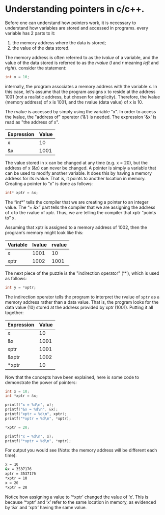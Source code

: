 # Understanding pointers in c/c++.

Before one can understand how pointers work, it is necessary to understand how variables are stored and accessed in programs. 
every variable has 2 parts to it:
1. the memory address where the data is stored;
2. the value of the data stored.

The memory address is often referred to as the *lvalue* of a variable, and the value of the data stored is referred to as the *rvalue* (*l* and *r* meaning *left* and *right*).
consider the statement:
```c++
int x = 10;
```
internally, the program associates a memory address with the variable x. In this case, let's assume that the program assigns x to reside at the address 1001 (not a realistic address, but chosen for simplicity). Therefore, the lvalue (memory address) of x is 1001, and the rvalue (data value) of x is 10.

The rvalue is accessed by simply using the variable "x". In order to access the lvalue, the "address of" operator ('&') is needed. The expression '&x' is read as "the address of x".

| Expression | Value |
| --- | --- |
| x | 10 |
| &x | 1001 |

The value stored in x can be changed at any time (e.g. x = 20), but the address of x (&x) can never be changed.
A pointer is simply a variable that can be used to modify another variable. It does this by having a memory address for its rvalue. That is, it points to another location in memory.
Creating a pointer to “x” is done as follows:
```c++
int* xptr = &x;
```
The “int*” tells the compiler that we are creating a pointer to an integer value. The “= &x” part tells the compiler that we are assigning the address of x to the rvalue of xptr. Thus, we are telling the compiler that xptr “points to” x.

Assuming that xptr is assigned to a memory address of 1002, then the program’s memory might look like this:

| Variable | lvalue | rvalue |
| --- | --- | --- |
| x | 1001 | 10 |
| xptr | 1002 | 1001 |

The next piece of the puzzle is the "indirection operator" (‘*’), which is used as follows:

```c++
int y = *xptr;
```

The indirection operator tells the program to interpret the rvalue of `xptr` as a memory address rather than a data value. That is, the program looks for the data value (10) stored at the address provided by xptr (1001).
Putting it all together:

| Expression | Value |
| --- | --- |
| x | 10 |
| &x | 1001 |
| xptr | 1001 |
| &xptr | 1002 |
| *xptr | 10 |

Now that the concepts have been explained, here is some code to demonstrate the power of pointers:

```c++
int x = 10;
int *xptr = &x;

printf("x = %d\n", x);
printf("&x = %d\n", &x);        
printf("xptr = %d\n", xptr);
printf("*xptr = %d\n", *xptr);

*xptr = 20;

printf("x = %d\n", x);
printf("*xptr = %d\n", *xptr);
```

For output you would see (Note: the memory address will be different each time):

```bash
x = 10
&x = 3537176
xptr = 3537176
*xptr = 10
x = 20
*xptr = 20
```

Notice how assigning a value to ‘*xptr’ changed the value of ‘x’. This is because ‘*xptr’ and ‘x’ refer to the same location in memory, as evidenced by ‘&x’ and ‘xptr’ having the same value.





